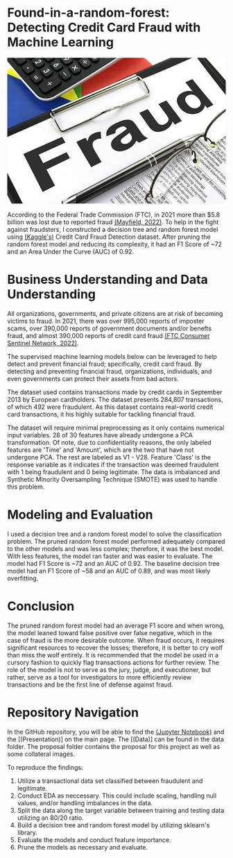 # Found-in-a-random-forest: Detecting Credit Card Fraud with Machine Learning

![Fraud Header](Proposal/Fraud_header.jpg)

According to the Federal Trade Commission (FTC), in 2021 more than $5.8 billion was lost due to reported fraud [(Mayfield, 2022)](https://www.ftc.gov/news-events/news/press-releases/2022/02/new-data-shows-ftc-received-28-million-fraud-reports-consumers-2021-0). To help in the fight against fraudsters, I constructed a decision tree and random forest model using [(Kaggle's)](https://www.kaggle.com/datasets/mlg-ulb/creditcardfraud?datasetId=310&sortBy=voteCount) Credit Card Fraud Detection dataset. After pruning the random forest model and reducing its complexity, it had an F1 Score of ~72 and an Area Under the Curve (AUC) of 0.92. 

# Business Understanding and Data Understanding
All organizations, governments, and private citizens are at risk of becoming victims to fraud. In 2021, there was over 995,000 reports of imposter scams, over 390,000 reports of government documents and/or benefts fraud, and almost 390,000 reports of credit card fraud [(FTC Consumer Sentinel Network, 2022)](https://public.tableau.com/app/profile/federal.trade.commission/viz/TheBigViewAllSentinelReports/TrendsOverTime).

The supervised machine learning models below can be leveraged to help detect and prevent financial fraud; specifically, credit card fraud. By detecting and preventing financial fraud, organizations, individuals, and even governments can protect their assets from bad actors.

The dataset used contains transactions made by credit cards in September 2013 by European cardholders. The dataset presents 284,807 transactions, of which 492 were fraudulent. As this dataset contains real-world credit card transactions, it his highly suitable for tackling financial fraud.

The dataset will require minimal preprocessing as it only contains numerical input variables. 28 of 30 features have already undergone a PCA transformation. Of note, due to confidentiality reasons, the only labeled features are 'Time' and 'Amount', which are the two that have not undergone PCA. The rest are labeled as V1 - V28. Feature 'Class' is the response variable as it indicates if the transaction was deemed fraudulent with 1 being fraudulent and 0 being legitimate. The data is imbalanced and Synthetic Minority Oversampling Technique (SMOTE) was used to handle this problem.


# Modeling and Evaluation
I used a decision tree and a random forest model to solve the classification problem. The pruned random forest model performed adequately compared to the other models and was less complex; therefore, it was the best model. With less features, the model ran faster and was easier to evaluate. The model had F1 Score is ~72 and an AUC of 0.92. The baseline decision tree model had an F1 Score of ~58 and an AUC of 0.89, and was most likely overfitting.


# Conclusion
The pruned random forest model had an average F1 score and when wrong, the model leaned toward false positive over false negative, which in the case of fraud is the more desirable outcome. When fraud occurs, it requires significant resources to recover the losses; therefore, it is better to cry wolf than miss the wolf entirely. It is recommended that the model be used in a cursory fashion to quickly flag transactions actions for further review. The role of the model is not to serve as the jury, judge, and executioner, but rather, serve as a tool for investigators to more efficiently review transactions and be the first line of defense against fraud.

# Repository Navigation
In the GitHub repository, you will be able to find the [(Jupyter Notebook)](notebook.ipynb) and the [(Presentation)] on the main page. The [(Data)] can be found in the data folder. The proposal folder contains the proposal for this project as well as some collateral images.

To reproduce the findings:
1. Utilize a transactional data set classified between fraudulent and legitimate.
2. Conduct EDA as neccessary. This could include scaling, handling null values, and/or handling imbalances in the data.
3. Split the data along the target variable between training and testing data utilizing an 80/20 ratio.
4. Build a decision tree and random forest model by utilizing sklearn's library.
5. Evaluate the models and conduct feature importance.
6. Prune the models as necessary and evaluate.